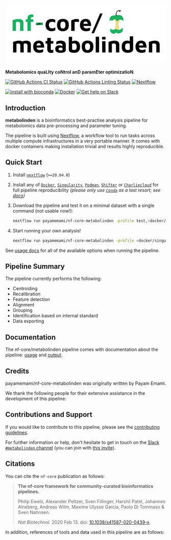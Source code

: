 # ![nf-core/metabolinden](docs/images/nf-core-metabolinden_logo.png)

**Metabolomics quaLIty coNtrol anD paramEter optimizatioN**.

[![GitHub Actions CI Status](https://github.com/payamemami/nf-core-metabolinden/workflows/nf-core%20CI/badge.svg)](https://github.com/payamemami/nf-core-metabolinden/actions)
[![GitHub Actions Linting Status](https://github.com/payamemami/nf-core-metabolinden/workflows/nf-core%20linting/badge.svg)](https://github.com/payamemami/nf-core-metabolinden/actions)
[![Nextflow](https://img.shields.io/badge/nextflow-%E2%89%A520.04.0-brightgreen.svg)](https://www.nextflow.io/)

[![install with bioconda](https://img.shields.io/badge/install%20with-bioconda-brightgreen.svg)](https://bioconda.github.io/)
[![Docker](https://img.shields.io/docker/automated/payamemami/metabolinden.svg)](https://hub.docker.com/r/nfcore/metabolinden)
[![Get help on Slack](http://img.shields.io/badge/slack-nf--core%20%23metabolinden-4A154B?logo=slack)](https://nfcore.slack.com/channels/metabolinden)

## Introduction

**metabolinden** is a bioinformatics best-practise analysis pipeline for metabolomics data pre-processing and parameter tuning.

The pipeline is built using [Nextflow](https://www.nextflow.io), a workflow tool to run tasks across multiple compute infrastructures in a very portable manner. It comes with docker containers making installation trivial and results highly reproducible.

## Quick Start

1. Install [`nextflow`](https://nf-co.re/usage/installation) (`>=20.04.0`)

2. Install any of [`Docker`](https://docs.docker.com/engine/installation/), [`Singularity`](https://www.sylabs.io/guides/3.0/user-guide/), [`Podman`](https://podman.io/), [`Shifter`](https://nersc.gitlab.io/development/shifter/how-to-use/) or [`Charliecloud`](https://hpc.github.io/charliecloud/) for full pipeline reproducibility _(please only use [`Conda`](https://conda.io/miniconda.html) as a last resort; see [docs](https://nf-co.re/usage/configuration#basic-configuration-profiles))_

3. Download the pipeline and test it on a minimal dataset with a single command (not usable now!):

    ```bash
    nextflow run payamemami/nf-core-metabolinden -profile test,<docker/singularity/podman/shifter/charliecloud/conda/institute>
    ```

4. Start running your own analysis!

    ```bash
    nextflow run payamemami/nf-core-metabolinden -profile <docker/singularity/podman/shifter/charliecloud/conda/institute> --input '*.mzML' --identification_input 'database.tsv' --recalibration_masses 'lock_in_masses.csv'
    ```

See [usage docs](docs/) for all of the available options when running the pipeline.

## Pipeline Summary

The pipeline currently performs the following:

* Centroiding
* Recalibration
* Feature detection
* Alignment
* Grouping
* Identification based on internal standard
* Data exporting

## Documentation

The nf-core/metabolinden pipeline comes with documentation about the pipeline: [usage](docs/usage.md) and [output](docs/output.md).

## Credits

payamemami/nf-core-metabolinden was originally written by Payam Emami.

We thank the following people for their extensive assistance in the development
of this pipeline:

## Contributions and Support

If you would like to contribute to this pipeline, please see the [contributing guidelines](.github/CONTRIBUTING.md).

For further information or help, don't hesitate to get in touch on the [Slack `#metabolinden` channel](https://nfcore.slack.com/channels/metabolinden) (you can join with [this invite](https://nf-co.re/join/slack)).

## Citations

<!-- TODO nf-core: Add citation for pipeline after first release. Uncomment lines below and update Zenodo doi. -->
<!-- If you use  nf-core/metabolinden for your analysis, please cite it using the following doi: [10.5281/zenodo.XXXXXX](https://doi.org/10.5281/zenodo.XXXXXX) -->

You can cite the `nf-core` publication as follows:

> **The nf-core framework for community-curated bioinformatics pipelines.**
>
> Philip Ewels, Alexander Peltzer, Sven Fillinger, Harshil Patel, Johannes Alneberg, Andreas Wilm, Maxime Ulysse Garcia, Paolo Di Tommaso & Sven Nahnsen.
>
> _Nat Biotechnol._ 2020 Feb 13. doi: [10.1038/s41587-020-0439-x](https://dx.doi.org/10.1038/s41587-020-0439-x).

In addition, references of tools and data used in this pipeline are as follows:

<!-- TODO nf-core: Add bibliography of tools and data used in your pipeline -->
